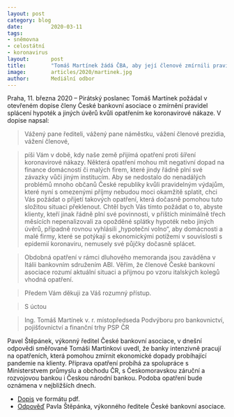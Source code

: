 ```yaml
---
layout: post
category: blog
date:         2020-03-11
tags:         
- sněmovna 
- celostátní 
- koronavirus
layout:       post
title:        "Tomáš Martínek žádá ČBA, aby její členové zmírnili pravidla splácení hypoték a jiných úvěrů vzhledem k opatřením ke koronavirové nákaze"
image:        articles/2020/martinek.jpg
author:       Mediální odbor
--- 
```


 

Praha, 11. března 2020 – Pirátský poslanec Tomáš Martínek požádal v otevřeném dopise členy České bankovní asociace o zmírnění pravidel splácení hypoték a jiných úvěrů kvůli opatřením ke koronavirové nákaze. V dopise napsal:


> Vážený pane řediteli, vážený pane náměstku, vážení členové prezidia, vážení členové,

> píši Vám v době, kdy naše země přijímá opatření proti šíření koronavirové nákazy. Některá opatření mohou mít negativní dopad na finance domácností či malých firem, které jindy řádně plní své závazky vůči jiným institucím. Aby se nedostalo do nenadálých problémů mnoho občanů České republiky kvůli pravidelným výdajům, které nyní s omezenými příjmy nebudou moci okamžitě splatit, chci Vás požádat o přijetí takových opatření, která dočasně pomohou tuto složitou situaci překlenout. Chtěl bych Vás tímto požádat o to, abyste klienty, kteří jinak řádně plní své povinnosti, v příštích minimálně třech měsících nepenalizovali za opožděné splátky hypoték nebo jiných úvěrů, případně rovnou vyhlásili „hypoteční volno“, aby domácnosti a malé firmy, které se potýkají s ekonomickými potížemi v souvislosti s epidemií koronaviru, nemusely své půjčky dočasně splácet. 

> Obdobná opatření v rámci dluhového memoranda jsou zaváděna v Itálii bankovním sdružením ABI. Věřím, že členové České bankovní asociace rozumí aktuální situaci a přijmou po vzoru italských kolegů vhodná opatření.

> Předem Vám děkuji za Váš rozumný přístup.

> S úctou

> Ing. Tomáš Martínek v. r.
> místopředseda Podvýboru pro bankovnictví, pojišťovnictví a finanční trhy PSP ČR

Pavel Štěpánek, výkonný ředitel České bankovní asociace, v dnešní odpovědi směřované Tomáši Martínkovi uvedl, že banky intenzivně pracují na opatřeních, která pomohou zmírnit ekonomické dopady probíhající pandemie na klienty. Příprava opatření probíhá za spolupráce s Ministerstvem průmyslu a obchodu ČR, s Českomoravskou záruční a rozvojovou bankou i Českou národní bankou. Podoba opatření bude oznámena v nejbližších dnech.

* [Dopis](https://pirati.cz/assets/pdf/dopis-cba-martinek.docx.pdf) ve formátu pdf.
* [Odpověď](https://pirati.cz/assets/pdf/odpoved-cba.pdf) Pavla Štěpánka, výkonného ředitele České bankovní asociace.
